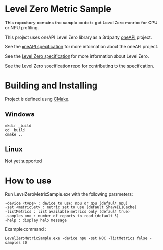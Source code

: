 # Level Zero Metric Sample

This repository contains the sample code to get Level Zero metrics for GPU or NPU profiling.

This project uses oneAPI Level Zero library as a 3rdparty [oneAPI](https://github.com/oneapi-src/level-zero/) project.

See the [oneAPI specification](https://spec.oneapi.com/versions/latest/introduction.html) for more information about the oneAPI project.

See the [Level Zero specification](https://spec.oneapi.com/level-zero/latest/index.html) for more information about Level Zero.

See the [Level Zero specification repo](https://github.com/oneapi-src/level-zero-spec) for contributing to the specification.

# Building and Installing

Project is defined using [CMake](https://cmake.org/).

## Windows

```
mkdir _build
cd _build
cmake ..
```

## Linux

Not yet supported

# How to use

Run LevelZeroMetricSample.exe with the following parameters:

```
-device <type> : device to use: npu or gpu (default npu)
-set <metricSet> : metric set to use (default ShaveIL1Cache)
-listMetrics : list available metrics only (default true)
-samples <n> : number of reports to read (default 5)
-help : display help message
```

Example command : 
```
LevelZeroMetricSample.exe -device npu -set NOC -listMetrics false -samples 20
```
